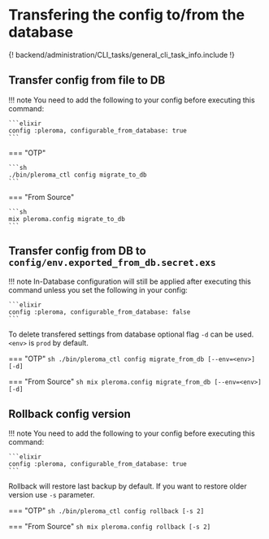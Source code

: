 # Transfering the config to/from the database

{! backend/administration/CLI_tasks/general_cli_task_info.include !}

## Transfer config from file to DB

!!! note
    You need to add the following to your config before executing this command:

    ```elixir
    config :pleroma, configurable_from_database: true
    ```

=== "OTP"

    ```sh
    ./bin/pleroma_ctl config migrate_to_db
    ```

=== "From Source"

    ```sh
    mix pleroma.config migrate_to_db
    ```

## Transfer config from DB to `config/env.exported_from_db.secret.exs`

!!! note
    In-Database configuration will still be applied after executing this command unless you set the following in your config:

    ```elixir
    config :pleroma, configurable_from_database: false
    ```

To delete transfered settings from database optional flag `-d` can be used. `<env>` is `prod` by default.

=== "OTP"
    ```sh
     ./bin/pleroma_ctl config migrate_from_db [--env=<env>] [-d]
    ```

=== "From Source"
    ```sh
    mix pleroma.config migrate_from_db [--env=<env>] [-d]
    ```

## Rollback config version

!!! note
    You need to add the following to your config before executing this command:

    ```elixir
    config :pleroma, configurable_from_database: true
    ```

Rollback will restore last backup by default. If you want to restore older version use `-s` parameter.

=== "OTP"
    ```sh
     ./bin/pleroma_ctl config rollback [-s 2]
    ```

=== "From Source"
    ```sh
    mix pleroma.config rollback [-s 2]
    ```
